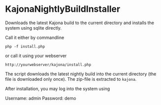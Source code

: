 KajonaNightlyBuildInstaller
===========================

Downloads the latest Kajona build to the current directory and installs the system using sqlite directly.

Call it either by commandline

```
php -f install.php
```

or call it using your webserver

```
http://yourwebserver/kajona/install.php
```

The script downloads the latest nightly build into the current directory (the file is downloaded only once).
The zip-file is extracted to ```kajona```.

After installation, you may log into the system using

Username: admin
Password: demo

